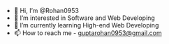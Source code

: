 - 👋 Hi, I’m @Rohan0953
- 👀 I’m interested in Software and Web Developing
- 🌱 I’m currently learning High-end Web Developing
- 📫 How to reach me - guptarohan0953@gmail.com

<!---
Rohan0953/Rohan0953 is a ✨ special ✨ repository because its `README.md` (this file) appears on your GitHub profile.
You can click the Preview link to take a look at your changes.
--->
